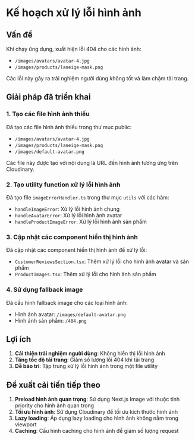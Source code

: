 # Kế hoạch xử lý lỗi hình ảnh

## Vấn đề

Khi chạy ứng dụng, xuất hiện lỗi 404 cho các hình ảnh:
- `/images/avatars/avatar-4.jpg`
- `/images/products/laneige-mask.png`

Các lỗi này gây ra trải nghiệm người dùng không tốt và làm chậm tải trang.

## Giải pháp đã triển khai

### 1. Tạo các file hình ảnh thiếu

Đã tạo các file hình ảnh thiếu trong thư mục public:
- `/images/avatars/avatar-4.jpg`
- `/images/products/laneige-mask.png`
- `/images/default-avatar.png`

Các file này được tạo với nội dung là URL đến hình ảnh tương ứng trên Cloudinary.

### 2. Tạo utility function xử lý lỗi hình ảnh

Đã tạo file `imageErrorHandler.ts` trong thư mục `utils` với các hàm:
- `handleImageError`: Xử lý lỗi hình ảnh chung
- `handleAvatarError`: Xử lý lỗi hình ảnh avatar
- `handleProductImageError`: Xử lý lỗi hình ảnh sản phẩm

### 3. Cập nhật các component hiển thị hình ảnh

Đã cập nhật các component hiển thị hình ảnh để xử lý lỗi:
- `CustomerReviewsSection.tsx`: Thêm xử lý lỗi cho hình ảnh avatar và sản phẩm
- `ProductImages.tsx`: Thêm xử lý lỗi cho hình ảnh sản phẩm

### 4. Sử dụng fallback image

Đã cấu hình fallback image cho các loại hình ảnh:
- Hình ảnh avatar: `/images/default-avatar.png`
- Hình ảnh sản phẩm: `/404.png`

## Lợi ích

1. **Cải thiện trải nghiệm người dùng**: Không hiển thị lỗi hình ảnh
2. **Tăng tốc độ tải trang**: Giảm số lượng lỗi 404 khi tải trang
3. **Dễ bảo trì**: Tập trung xử lý lỗi hình ảnh trong một file utility

## Đề xuất cải tiến tiếp theo

1. **Preload hình ảnh quan trọng**: Sử dụng Next.js Image với thuộc tính priority cho hình ảnh quan trọng
2. **Tối ưu hình ảnh**: Sử dụng Cloudinary để tối ưu kích thước hình ảnh
3. **Lazy loading**: Áp dụng lazy loading cho hình ảnh không nằm trong viewport
4. **Caching**: Cấu hình caching cho hình ảnh để giảm số lượng request
